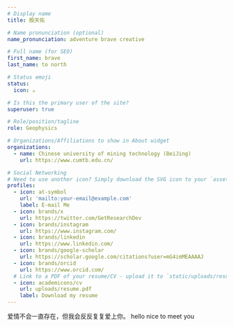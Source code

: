 ```yaml
---
# Display name
title: 殷天佑

# Name pronunciation (optional)
name_pronunciation: adventure brave creative

# Full name (for SEO)
first_name: brave
last_name: to north

# Status emoji
status:
  icon: ☕️

# Is this the primary user of the site?
superuser: true

# Role/position/tagline
role: Geophysics

# Organizations/Affiliations to show in About widget
organizations:
  - name: Chinese university of mining technology (BeiJing)
    url: https://www.cumtb.edu.cn/

# Social Networking
# Need to use another icon? Simply download the SVG icon to your `assets/media/icons/` folder.
profiles:
  - icon: at-symbol
    url: 'mailto:your-email@example.com'
    label: E-mail Me
  - icon: brands/x
    url: https://twitter.com/GetResearchDev
  - icon: brands/instagram
    url: https://www.instagram.com/
  - icon: brands/linkedin
    url: https://www.linkedin.com/
  - icon: brands/google-scholar
    url: https://scholar.google.com/citations?user=mG4imMEAAAAJ
  - icon: brands/orcid
    url: https://www.orcid.com/
  # Link to a PDF of your resume/CV - upload it to `static/uploads/resume.pdf`
  - icon: academicons/cv
    url: uploads/resume.pdf
    label: Download my resume
---
```


爱情不会一直存在，但我会反反复复爱上你。
hello nice to meet you

